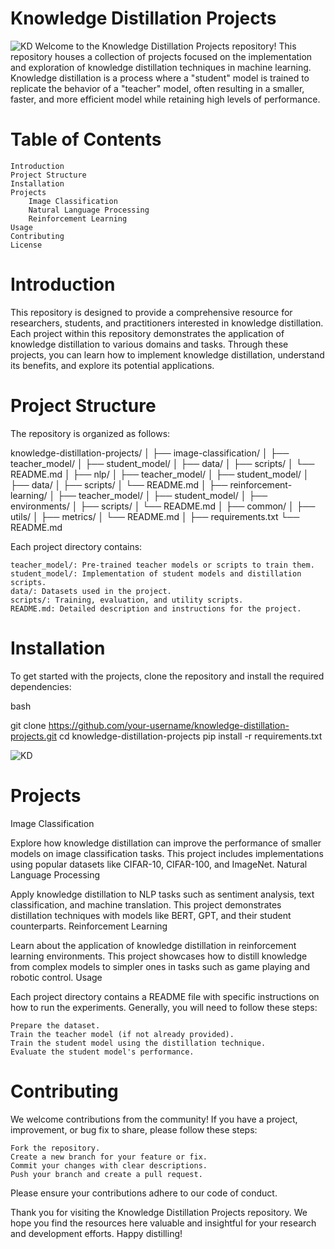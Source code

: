 # Knowledge Distillation Projects
![KD](https://blog.roboflow.com/content/images/2023/05/data-src-image-9b1c284a-de7e-4271-8f6e-29d866d92763.png)
Welcome to the Knowledge Distillation Projects repository! This repository houses a collection of projects focused on the implementation and exploration of knowledge distillation techniques in machine learning. Knowledge distillation is a process where a "student" model is trained to replicate the behavior of a "teacher" model, often resulting in a smaller, faster, and more efficient model while retaining high levels of performance.

# Table of Contents

    Introduction
    Project Structure
    Installation
    Projects
        Image Classification
        Natural Language Processing
        Reinforcement Learning
    Usage
    Contributing
    License

# Introduction

This repository is designed to provide a comprehensive resource for researchers, students, and practitioners interested in knowledge distillation. Each project within this repository demonstrates the application of knowledge distillation to various domains and tasks. Through these projects, you can learn how to implement knowledge distillation, understand its benefits, and explore its potential applications.
# Project Structure

The repository is organized as follows:

knowledge-distillation-projects/
│
├── image-classification/
│   ├── teacher_model/
│   ├── student_model/
│   ├── data/
│   ├── scripts/
│   └── README.md
│
├── nlp/
│   ├── teacher_model/
│   ├── student_model/
│   ├── data/
│   ├── scripts/
│   └── README.md
│
├── reinforcement-learning/
│   ├── teacher_model/
│   ├── student_model/
│   ├── environments/
│   ├── scripts/
│   └── README.md
│
├── common/
│   ├── utils/
│   ├── metrics/
│   └── README.md
│
├── requirements.txt
└── README.md

Each project directory contains:

    teacher_model/: Pre-trained teacher models or scripts to train them.
    student_model/: Implementation of student models and distillation scripts.
    data/: Datasets used in the project.
    scripts/: Training, evaluation, and utility scripts.
    README.md: Detailed description and instructions for the project.

# Installation

To get started with the projects, clone the repository and install the required dependencies:

bash

git clone https://github.com/your-username/knowledge-distillation-projects.git
cd knowledge-distillation-projects
pip install -r requirements.txt

![KD](https://i0.wp.com/neptune.ai/wp-content/uploads/2022/10/Knowledge-Distillation_1.png?ssl=1)
# Projects
Image Classification

Explore how knowledge distillation can improve the performance of smaller models on image classification tasks. This project includes implementations using popular datasets like CIFAR-10, CIFAR-100, and ImageNet.
Natural Language Processing

Apply knowledge distillation to NLP tasks such as sentiment analysis, text classification, and machine translation. This project demonstrates distillation techniques with models like BERT, GPT, and their student counterparts.
Reinforcement Learning

Learn about the application of knowledge distillation in reinforcement learning environments. This project showcases how to distill knowledge from complex models to simpler ones in tasks such as game playing and robotic control.
Usage

Each project directory contains a README file with specific instructions on how to run the experiments. Generally, you will need to follow these steps:

    Prepare the dataset.
    Train the teacher model (if not already provided).
    Train the student model using the distillation technique.
    Evaluate the student model's performance.

# Contributing

We welcome contributions from the community! If you have a project, improvement, or bug fix to share, please follow these steps:

    Fork the repository.
    Create a new branch for your feature or fix.
    Commit your changes with clear descriptions.
    Push your branch and create a pull request.

Please ensure your contributions adhere to our code of conduct.

Thank you for visiting the Knowledge Distillation Projects repository. We hope you find the resources here valuable and insightful for your research and development efforts. Happy distilling!
